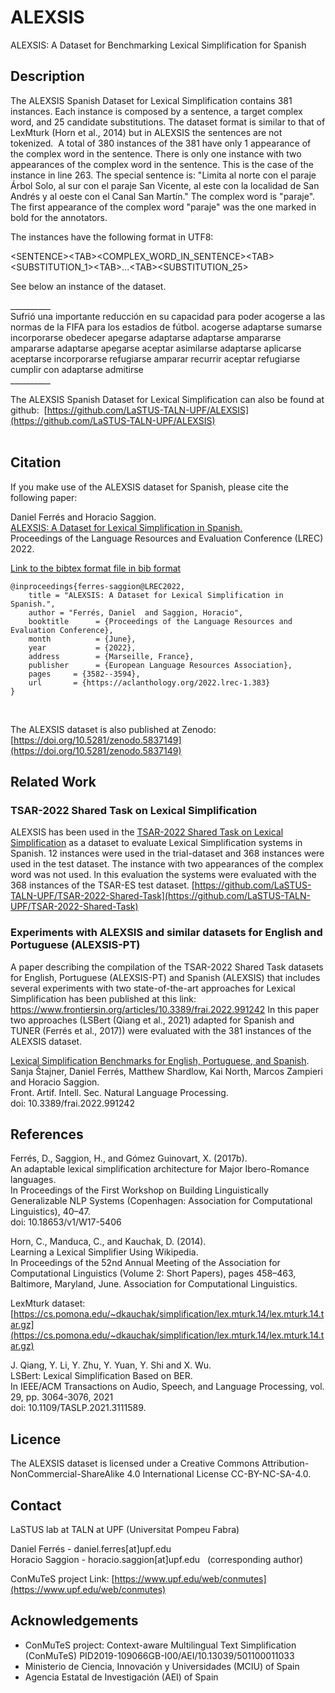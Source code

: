 # ALEXSIS
ALEXSIS:  A Dataset for Benchmarking Lexical Simplification for Spanish

## Description

The ALEXSIS Spanish Dataset for Lexical Simplification contains 381 instances. Each instance is composed by a sentence, a target complex word, and 25 candidate substitutions. The dataset format is similar to that of LexMturk (Horn et al., 2014) but in ALEXSIS the sentences are not tokenized. 
A total of 380 instances of the 381 have only 1 appearance of the complex word in the sentence.
There is only one instance with two appearances of the complex word in the sentence. This is the case of the instance in line 263.
The special sentence is: "Limita al norte con el paraje Árbol Solo, al sur con el paraje San Vicente, al este con la localidad de San Andrés y al oeste con el Canal San Martín." The complex word is "paraje". The first appearance of the complex word "paraje" was the one marked in bold for the annotators.

The instances have the following format in UTF8:

\<SENTENCE\>\<TAB\>\<COMPLEX_WORD_IN_SENTENCE\>\<TAB\>\<SUBSTITUTION_1\>\<TAB\>...\<TAB\>\<SUBSTITUTION_25\><br/>

See below an instance of the dataset.

\_\_\_\_\_\_\_\_\_\_<br/>
Sufrió una importante reducción en su capacidad para poder acogerse a las normas de la FIFA para los estadios de fútbol. acogerse adaptarse sumarse incorporarse obedecer apegarse adaptarse adaptarse ampararse ampararse adaptarse apegarse aceptar asimilarse adaptarse aplicarse aceptarse incorporarse refugiarse amparar recurrir aceptar refugiarse cumplir con adaptarse admitirse<br/>
\_\_\_\_\_\_\_\_\_\_<br/>

The ALEXSIS Spanish Dataset for Lexical Simplification can also be found at github:  [https://github.com/LaSTUS-TALN-UPF/ALEXSIS](https://github.com/LaSTUS-TALN-UPF/ALEXSIS) <br/>
<br/>


## Citation

If you make use of the ALEXSIS dataset for Spanish, please cite the following paper:

Daniel Ferrés and Horacio Saggion.<br/>
[ALEXSIS: A Dataset for Lexical Simplification in Spanish.](http://www.lrec-conf.org/proceedings/lrec2022/pdf/2022.lrec-1.383.pdf)<br/>
Proceedings of the Language Resources and Evaluation Conference (LREC) 2022.<br/>

[Link to the bibtex format file in bib format](http://www.lrec-conf.org/proceedings/lrec2022/bib/2022.lrec-1.383.bib)

```console
@inproceedings{ferres-saggion@LREC2022,
    title = "ALEXSIS: A Dataset for Lexical Simplification in Spanish.",
    author = "Ferrés, Daniel  and Saggion, Horacio",
    booktitle      = {Proceedings of the Language Resources and Evaluation Conference},
    month          = {June},
    year           = {2022},
    address        = {Marseille, France},
    publisher      = {European Language Resources Association},
    pages     = {3582--3594},
    url       = {https://aclanthology.org/2022.lrec-1.383}
}
```

 <br/>


The ALEXSIS dataset is also published at Zenodo:<br/> [https://doi.org/10.5281/zenodo.5837149](https://doi.org/10.5281/zenodo.5837149)


## Related Work

### TSAR-2022 Shared Task on Lexical Simplification

ALEXSIS has been used in the [TSAR-2022 Shared Task on Lexical Simplification](https://taln.upf.edu/pages/tsar2022-st/) as a dataset to evaluate Lexical Simplification systems in Spanish.
12 instances were used in the trial-dataset and 368 instances were used in the test dataset. The instance with two appearances of the complex word was not used.
In this evaluation the systems were evaluated with the 368 instances of the TSAR-ES test dataset.
[https://github.com/LaSTUS-TALN-UPF/TSAR-2022-Shared-Task](https://github.com/LaSTUS-TALN-UPF/TSAR-2022-Shared-Task)


### Experiments with ALEXSIS and similar datasets for English and Portuguese (ALEXSIS-PT)

A paper describing the compilation of the TSAR-2022 Shared Task datasets for English, Portuguese (ALEXSIS-PT) and Spanish (ALEXSIS) that includes several experiments with two state-of-the-art approaches for Lexical Simplification has been published at this link:
https://www.frontiersin.org/articles/10.3389/frai.2022.991242
In this paper two approaches (LSBert (Qiang et al., 2021) adapted for Spanish and TUNER (Ferrés et al., 2017)) were evaluated with the 381 instances of the ALEXSIS dataset.

[Lexical Simplification Benchmarks for English, Portuguese, and Spanish](https://www.frontiersin.org/articles/10.3389/frai.2022.991242).<br/>
Sanja Štajner, Daniel Ferrés, Matthew Shardlow, Kai North, Marcos Zampieri and  Horacio Saggion.<br/>
Front. Artif. Intell. Sec. Natural Language Processing. <br/>
doi: 10.3389/frai.2022.991242



## References

Ferrés, D., Saggion, H., and Gómez Guinovart, X. (2017b).<br/>
An adaptable lexical simplification architecture for Major Ibero-Romance languages. <br/>
In Proceedings of the First Workshop on Building Linguistically Generalizable
NLP Systems (Copenhagen: Association for Computational Linguistics), 40–47.<br/>
doi: 10.18653/v1/W17-5406

Horn, C., Manduca, C., and Kauchak, D. (2014). <br/>
Learning a Lexical Simplifier Using Wikipedia. <br/>
In Proceedings of the 52nd Annual Meeting of the Association for Computational Linguistics (Volume 2: Short Papers), pages 458–463, Baltimore, Maryland, June. Association for Computational Linguistics.

LexMturk dataset: [https://cs.pomona.edu/~dkauchak/simplification/lex.mturk.14/lex.mturk.14.tar.gz](https://cs.pomona.edu/~dkauchak/simplification/lex.mturk.14/lex.mturk.14.tar.gz)


J. Qiang, Y. Li, Y. Zhu, Y. Yuan, Y. Shi and X. Wu.<br/>
LSBert: Lexical Simplification Based on BER.<br/>
In IEEE/ACM Transactions on Audio, Speech, and Language Processing, vol. 29, pp. 3064-3076, 2021<br/>
doi: 10.1109/TASLP.2021.3111589.


## Licence

The ALEXSIS dataset is licensed under a Creative Commons Attribution-NonCommercial-ShareAlike 4.0 International License CC-BY-NC-SA-4.0.




## Contact

LaSTUS lab at TALN at UPF (Universitat Pompeu Fabra)

Daniel Ferrés - daniel.ferres[at]upf.edu <br/>
Horacio Saggion - horacio.saggion[at]upf.edu   (corresponding author)

ConMuTeS project Link: [https://www.upf.edu/web/conmutes](https://www.upf.edu/web/conmutes)


## Acknowledgements

- ConMuTeS project: Context-aware Multilingual Text Simplification (ConMuTeS) PID2019-109066GB-I00/AEI/10.13039/501100011033
- Ministerio de Ciencia, Innovación y Universidades (MCIU) of Spain
- Agencia Estatal de Investigación (AEI) of Spain
